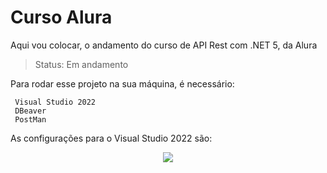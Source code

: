 # Curso Alura #

Aqui vou colocar, o andamento do curso de API Rest com .NET 5, da Alura

> Status: Em andamento

Para rodar esse projeto na sua máquina, é necessário: 

```
 Visual Studio 2022
 DBeaver
 PostMan
```

As configurações para o Visual Studio 2022 são: 

<div align="center">
<img src="https://user-images.githubusercontent.com/108417562/178513385-6b8b7122-ca2b-4e6b-be59-d8f5b3f5cff3.png" />
</div>

